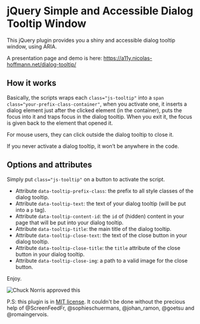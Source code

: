 # jQuery Simple and Accessible Dialog Tooltip Window

This jQuery plugin provides you a shiny and accessible dialog tooltip window, using ARIA.

A presentation page and demo is here: https://a11y.nicolas-hoffmann.net/dialog-tooltip/

## How it works

Basically, the scripts wraps each <code>class="js-tooltip"</code> into a <code>span class="your-prefix-class-container"</code>, when you activate one, it inserts a dialog element just after the clicked element (in the container), puts the focus into it and traps focus in the dialog tooltip. When you exit it, the focus is given back to the element that opened it.

For mouse users, they can click outside the dialog tooltip to close it.

If you never activate a dialog tooltip, it won’t be anywhere in the code.

## Options and attributes

Simply put <code>class="js-tooltip"</code> on a button to activate the script.

- Attribute <code>data-tooltip-prefix-class</code>: the prefix to all style classes of the dialog tooltip.
- Attribute <code>data-tooltip-text</code>: the text of your dialog tooltip (will be put into a <code>p</code> tag).
- Attribute <code>data-tooltip-content-id</code>: the <code>id</code> of (hidden) content in your page that will be put into your dialog tooltip.
- Attribute <code>data-tooltip-title</code>: the main title of the dialog tooltip.
- Attribute <code>data-tooltip-close-text</code>: the text of the close button in your dialog tooltip.
- Attribute <code>data-tooltip-close-title</code>: the <code>title</code> attribute of the close button in your dialog tooltip.
- Attribute <code>data-tooltip-close-img</code>: a path to a valid image for the close button.

Enjoy.

<img src="https://www.nicolas-hoffmann.net/bordel/chuck-norris1.jpg" alt="Chuck Norris approved this" />

P.S: this plugin is in [MIT license](https://github.com/nico3333fr/jquery-accessible-dialog-tooltip-aria/blob/master/LICENSE). It couldn't be done without the precious help of @ScreenFeedFr, @sophieschuermans, @johan_ramon, @goetsu and @romaingervois.
